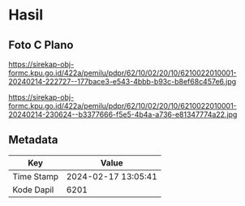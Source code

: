 # Hasil

## Foto C Plano

https://sirekap-obj-formc.kpu.go.id/422a/pemilu/pdpr/62/10/02/20/10/6210022010001-20240214-222727--177bace3-e543-4bbb-b93c-b8ef68c457e6.jpg

https://sirekap-obj-formc.kpu.go.id/422a/pemilu/pdpr/62/10/02/20/10/6210022010001-20240214-230624--b3377666-f5e5-4b4a-a736-e81347774a22.jpg


## Metadata

| Key        | Value               |
| ---------- | ------------------- |
| Time Stamp | 2024-02-17 13:05:41 |
| Kode Dapil | 6201                |



